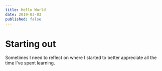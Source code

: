 ```yaml
---
title: Hello World
date: 2019-03-03
published: false
---
```


# Starting out
Sometimes I need to reflect on where I started to better appreciate all the time I've spent learning.
